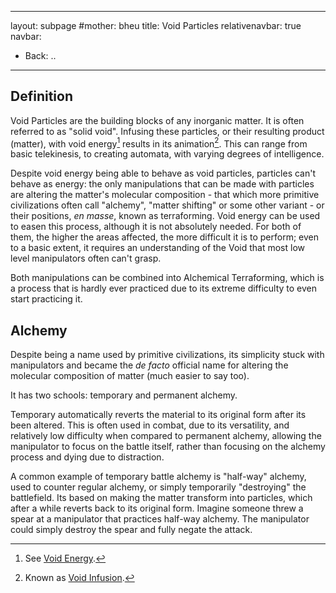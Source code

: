  ---
layout: subpage
#mother: bheu
title: Void Particles
relativenavbar: true
navbar:
  - Back: ..
---

## Definition

Void Particles are the building blocks of any inorganic matter. It is often referred to as "solid void". Infusing these particles, or their resulting product (matter), with void energy[^1] results in its animation[^2]. This can range from basic telekinesis, to creating automata, with varying degrees of intelligence.

Despite void energy being able to behave as void particles, particles can't behave as energy: the only manipulations that can be made with particles are altering the matter's molecular composition - that which more primitive civilizations often call "alchemy", "matter shifting" or some other variant - or their positions, *en masse*, known as terraforming. Void energy can be used to easen this process, although it is not absolutely needed. For both of them, the higher the areas affected, the more difficult it is to perform; even to a basic extent, it requires an understanding of the Void that most low level manipulators often can't grasp.

Both manipulations can be combined into Alchemical Terraforming, which is a process that is hardly ever practiced due to its extreme difficulty to even start practicing it.

## Alchemy

Despite being a name used by primitive civilizations, its simplicity stuck with manipulators and became the *de facto* official name for altering the molecular composition of matter (much easier to say too).

It has two schools: temporary and permanent alchemy.

Temporary automatically reverts the material to its original form after its been altered. This is often used in combat, due to its versatility, and relatively low difficulty when compared to permanent alchemy, allowing the manipulator to focus on the battle itself, rather than focusing on the alchemy process and dying due to distraction.

A common example of temporary battle alchemy is "half-way" alchemy, used to counter regular alchemy, or simply temporarily "destroying" the battlefield. Its based on making the matter transform into particles, which after a while reverts back to its original form. Imagine someone threw a spear at a manipulator that practices half-way alchemy. The manipulator could simply destroy the spear and fully negate the attack.

[^1]: See [Void Energy](../void-energy/).
[^2]: Known as [Void Infusion](../void-infusion/).
